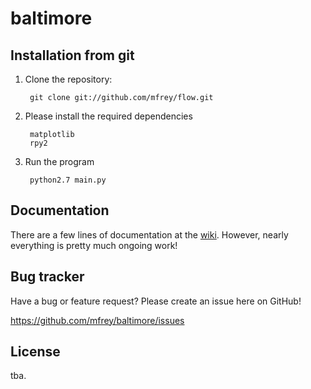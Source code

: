 baltimore
=========


Installation from git
---------------------
1. Clone the repository:

		git clone git://github.com/mfrey/flow.git

2. Please install the required dependencies

		matplotlib
		rpy2

3. Run the program

		python2.7 main.py

Documentation
-------------
There are a few lines of documentation at the [wiki](https://github.com/mfrey/baltimore/wiki). However, nearly 
everything is pretty much ongoing work!

Bug tracker
-----------
Have a bug or feature request? Please create an issue here on GitHub!

https://github.com/mfrey/baltimore/issues

License
-------
tba.
